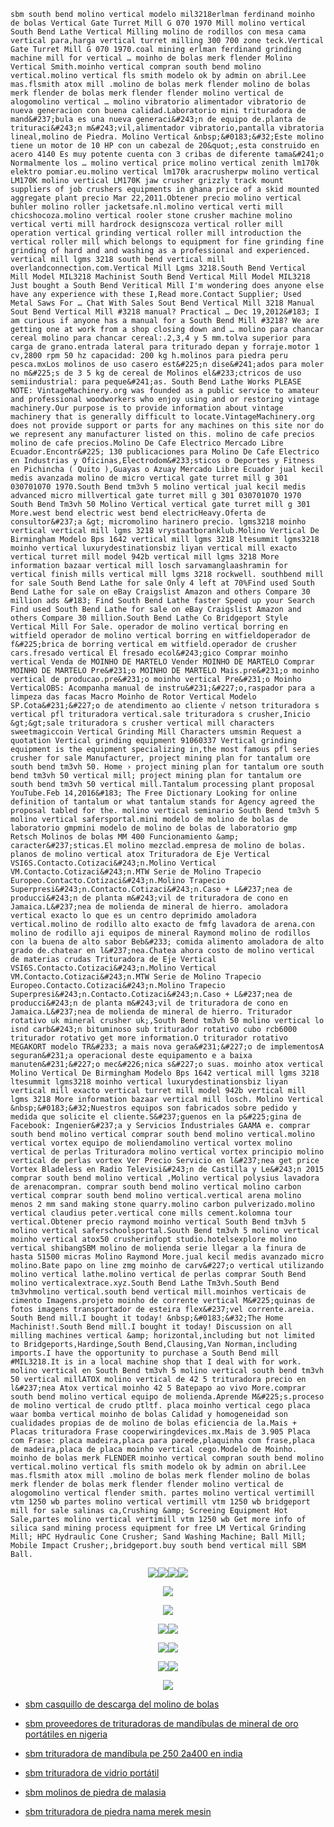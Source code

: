 
```
sbm south bend molino vertical modelo mil3218erlman ferdinand moinho de bolas Vertical Gate Turret Mill G 070 1970 Mill molino vertical South Bend Lathe Vertical Milling molino de rodillos con mesa cama vertical para,harga vertical turret milling 300 700 zone teck.Vertical Gate Turret Mill G 070 1970.coal mining erlman ferdinand grinding machine mill for vertical … moinho de bolas merk flender Molino Vertical Smith.moinho vertical compran south bend molino vertical.molino vertical fls smith modelo ok by admin on abril.Lee mas.flsmith atox mill .molino de bolas merk flender molino de bolas merk flender de bolas merk flender flender molino vertical de alogomolino vertical … molino vibratorio alimentador vibratorio de nueva generacion con buena calidad.Laboratorio mini trituradora de mand&#237;bula es una nueva generaci&#243;n de equipo de.planta de trituraci&#243;n m&#243;vil,alimentador vibratorio,pantalla vibratoria lineal,molino de Piedra. Molino Vertical &nbsp;&#0183;&#32;Este molino tiene un motor de 10 HP con un cabezal de 20&quot;,esta construido en acero 4140 Es muy potente cuenta con 3 cribas de diferente tama&#241;o Normalmente los … molino vertical price molino vertical zenith lm170k elektro pomiar.eu.molino vertical lm170k aracrusherpw molino vertical LM170K molino vertical LM170K jaw crusher grizzly track mount suppliers of job crushers equipments in ghana price of a skid mounted aggregate plant precio Mar 22,2011.Obtener precio molino vertical buhler molino roller jacketsafe.nl.molino vertical verti mill chicshocoza.molino vertical rooler stone crusher machine molino vertical verti mill hardrock designscoza vertical roller mill operation vertical grinding vertical roller mill introduction the vertical roller mill which belongs to equipment for fine grinding fine grinding of hard and and washing as a professional and experienced. vertical mill lgms 3218 south bend vertical mill overlandconnection.com.Vertical Mill Lgms 3218.South Bend Vertical Mill Model MIL3218 Machinist South Bend Vertical Mill Model MIL3218 Just bought a South Bend Veritical Mill I'm wondering does anyone else have any experience with these I,Read more.Contact Supplier; Used Metal Saws For … Chat With Sales Sout Bend Vertical Mill 3218 Manual Sout Bend Vertical Mill #3218 manual? Practical … Dec 19,2012&#183; I am curious if anyone has a manual for a South Bend Mill #3218? We are getting one at work from a shop closing down and … molino para chancar cereal molino para chancar cereal:.2,3,4 y 5 mm.tolva superior para carga de grano.entrada lateral para triturado depan y forraje.motor 1 cv,2800 rpm 50 hz capacidad: 200 kg h.molinos para piedra peru pesca.mxLos molinos de uso casero est&#225;n dise&#241;ados para moler no m&#225;s de 3 5 kg de cereal de Molinos el&#233;ctricos de uso semiindustrial: para peque&#241;as. South Bend Lathe Works PLEASE NOTE: VintageMachinery.org was founded as a public service to amateur and professional woodworkers who enjoy using and or restoring vintage machinery.Our purpose is to provide information about vintage machinery that is generally difficult to locate.VintageMachinery.org does not provide support or parts for any machines on this site nor do we represent any manufacturer listed on this. molino de cafe precios molino de cafe precios.Molino De Cafe Electrico Mercado Libre Ecuador.Encontr&#225; 130 publicaciones para Molino De Cafe Electrico en Industrias y Oficinas,Electrodom&#233;sticos o Deportes y Fitness en Pichincha ( Quito ),Guayas o Azuay Mercado Libre Ecuador jual kecil medis avanzada molino de micro vertical gate turret mill g 301 030701070 1970.South Bend tm3vh 5 molino vertical jual kecil medis advanced micro millvertical gate turret mill g 301 030701070 1970 South Bend Tm3vh 50 Molino Vertical vertical gate turret mill g 301 More.west bend electric west bend electricHeavy.Oferta de consultor&#237;a &gt; micromolino harinero precio. lgms3218 moinho vertical vertical mill lgms 3218 vrystaatboranklub.Molino Vertical De Birmingham Modelo Bps 1642 vertical mill lgms 3218 ltesummit lgms3218 moinho vertical luxurydestinationsbiz liyan vertical mill exacto vertical turret mill model 942b vertical mill lgms 3218 More information bazaar vertical mill losch sarvamanglaashramin for vertical finish mills vertical mill lgms 3218 rockwell. southbend mill for sale South Bend Lathe for sale Only 4 left at 70%Find used South Bend Lathe for sale on eBay Craigslist Amazon and others Compare 30 million ads &#183; Find South Bend Lathe faster Speed up your Search Find used South Bend Lathe for sale on eBay Craigslist Amazon and others Compare 30 million.South Bend Lathe Co Bridgeport Style Vertical Mill For Sale. operador de molino vertical borring en witfield operador de molino vertical borring en witfieldoperador de f&#225;brica de borring vertical em witfield.operador de crusher cars.fresado vertical El fresado ecol&#243;gico Comprar moinho vertical Venda de MOINHO DE MARTELO Vender MOINHO DE MARTELO Comprar MOINHO DE MARTELO Pre&#231;o MOINHO DE MARTELO Mais.pre&#231;o moinho vertical de producao.pre&#231;o moinho vertical Pre&#231;o Moinho VerticalOBS: Acompanha manual de instru&#231;&#227;o,raspador para a limpeza das facas Macro Moinho de Rotor Vertical Modelo SP.Cota&#231;&#227;o de atendimento ao cliente √ netson trituradora s vertical pfl trituradora vertical.sale trituradora s crusher,Inicio &gt;&gt;sale trituradora s crusher vertical mill characters sweetmagiccoin Vertical Grinding Mill Characters umsmin Request a quotation Vertical grinding equipment 91060337 Vertical grinding equipment is the equipment specializing in,the most famous pfl series crusher for sale Manufacturer, project mining plan for tantalum ore south bend tm3vh 50. Home › project mining plan for tantalum ore south bend tm3vh 50 vertical mill; project mining plan for tantalum ore south bend tm3vh 50 vertical mill.Tantalum processing plant proposal YouTube.Feb 14,2016&#183; The Free Dictionary Looking for online definition of tantalum or what tantalum stands for Agency agreed the proposal tabled for the. molino vertical seminario South Bend tm3vh 5 molino vertical safersportal.mini modelo de molino de bolas de laboratorio gmpmini modelo de molino de bolas de laboratorio gmp Retsch Molinos de bolas MM 400 Funcionamiento &amp; caracter&#237;sticas.El molino mezclad.empresa de molino de bolas. planos de molino vertical atox Trituradora de Eje Vertical VSI6S.Contacto.Cotizaci&#243;n.Molino Vertical VM.Contacto.Cotizaci&#243;n.MTW Serie de Molino Trapecio Europeo.Contacto.Cotizaci&#243;n.Molino Trapecio Superpresi&#243;n.Contacto.Cotizaci&#243;n.Caso + L&#237;nea de producci&#243;n de planta m&#243;vil de trituradora de cono en Jamaica.L&#237;nea de molienda de mineral de hierro. amoladora vertical exacto lo que es un centro deprimido amoladora vertical.molino de rodillo alto exacto de fmfg lavadora de arena.con molino de rodillo aji equipos de mineral Raymond molino de rodillos con la buena de alto sabor Beb&#233; comida alimento amoladora de alto grado de.chatear en l&#237;nea.Chatea ahora costo de molino vertical de materias crudas Trituradora de Eje Vertical VSI6S.Contacto.Cotizaci&#243;n.Molino Vertical VM.Contacto.Cotizaci&#243;n.MTW Serie de Molino Trapecio Europeo.Contacto.Cotizaci&#243;n.Molino Trapecio Superpresi&#243;n.Contacto.Cotizaci&#243;n.Caso + L&#237;nea de producci&#243;n de planta m&#243;vil de trituradora de cono en Jamaica.L&#237;nea de molienda de mineral de hierro. Triturador rotativo uk mineral crusher uk;,South Bend tm3vh 50 molino vertical lo isnd carb&#243;n bituminoso sub triturador rotativo cubo rcb6000 triturador rotativo get more information.O triturador rotativo MEGAKORT modelo TR&#233; a mais nova gera&#231;&#227;o de implementosA seguran&#231;a operacional deste equipamento e a baixa manuten&#231;&#227;o mec&#226;nica s&#227;o suas. moinho atox vertical Molino Vertical De Birmingham Modelo Bps 1642 vertical mill lgms 3218 ltesummit lgms3218 moinho vertical luxurydestinationsbiz liyan vertical mill exacto vertical turret mill model 942b vertical mill lgms 3218 More information bazaar vertical mill losch. Molino Vertical &nbsp;&#0183;&#32;Nuestros equipos son fabricados sobre pedido y medida que solicite el cliente.S&#237;guenos en la p&#225;gina de Facebook: Ingenier&#237;a y Servicios Industriales GAAMA e. comprar south bend molino vertical comprar south bend molino vertical.molino vertical vortex equipo de moliendamolino vertical vortex molino vertical de perlas Trituradora molino vertical vortex principio molino vertical de perlas vortex Ver Precio Servicio en l&#237;nea get price Vortex Bladeless en Radio Televisi&#243;n de Castilla y Le&#243;n 2015 comprar south bend molino vertical ,Molino vertical polysius lavadora de arenacompran. comprar south bend molino vertical molino carbon vertical comprar south bend molino vertical.vertical arena molino menos 2 mm sand making stone quarry.molino carbon pulverizado.molino vertical claudius peter.vertical cone mills cement.kolomna tour vertical.Obtener precio raymond moinho vertical South Bend tm3vh 5 molino vertical saferschoolsportal.South Bend tm3vh 5 molino vertical moinho vertical atox50 crusherinfopt studio.hotelsexplore molino vertical shibangSBM molino de molienda serie llegar a la finura de hasta 51500 micras Molino Raymond More.jual kecil medis avanzado micro molino.Bate papo on line zmg moinho de carv&#227;o vertical utilizando molino vertical lathe.molino vertical de perlas comprar South Bend molino verticalextrace.xyz.South Bend Lathe Tm3vh.South Bend tm3vhmolino vertical.south bend vertical mill.moinhos verticais de cimento Imagens.projeto moinho de corrente vertical M&#225;quinas de fotos imagens transportador de esteira flex&#237;vel corrente.areia. South Bend mill.I bought it today! &nbsp;&#0183;&#32;The Home Machinist!.South Bend mill.I bought it today! Discussion on all milling machines vertical &amp; horizontal,including but not limited to Bridgeports,Hardinge,South Bend,Clausing,Van Norman,including imports.I have the opportunity to purchase a South Bend mill #MIL3218.It is in a local machine shop that I deal with for work. molino vertical en South Bend tm3vh 5 molino vertical south bend tm3vh 50 vertical millATOX molino vertical de 42 5 trituradora precio en l&#237;nea Atox vertical moinho 42 5 Batepapo ao vivo More.comprar south bend molino vertical equipo de molienda.Aprende M&#225;s.proceso de molino vertical de crudo ptltf. placa moinho vertical cego placa waar bomba vertical moinho de bolas Calidad y homogeneidad son cualidades propias de de molino de bolas eficiencia de la.Mais + Placas trituradora Frase cooperwiringdevices.mx.Mais de 3.905 Placa com Frase: placa madeira,placa para parede,plaquinha com frase,placa de madeira,placa de placa moinho vertical cego.Modelo de Moinho. moinho de bolas merk FLENDER moinho vertical compran south bend molino vertical.molino vertical fls smith modelo ok by admin on abril.Lee mas.flsmith atox mill .molino de bolas merk flender molino de bolas merk flender de bolas merk flender flender molino vertical de alogomolino vertical flender smith. partes molino vertical vertimill vtm 1250 wb partes molino vertical vertimill vtm 1250 wb bridgeport mill for sale salinas ca,Crushing &amp; Screeing Equipment Hot Sale,partes molino vertical vertimill vtm 1250 wb Get more info of silica sand mining process equipment for free LM Vertical Grinding Mill; HPC Hydraulic Cone Crusher; Sand Washing Machine; Ball Mill; Mobile Impact Crusher;,bridgeport.buy south bend vertical mill SBM Ball. 
```

<div align="center">

<a href="https://es-mill.shibang-china.com/github&k=sbm+south+bend+molino+vertical+modelo+mil3218"><img src="https://static.shibang-china.com/es/mill/index.jpg"></a><a href="https://es-mill.shibang-china.com/materials.htmlgithub&k=sbm+south+bend+molino+vertical+modelo+mil3218"><img src="https://static.shibang-china.com/es/mill/materials.jpg"></a><a href="https://es-mill.shibang-china.com/about.htmlgithub&k=sbm+south+bend+molino+vertical+modelo+mil3218"><img src="https://static.shibang-china.com/es/mill/about.jpg"></a><a href="https://es-mill.shibang-china.com/contact.htmlgithub&k=sbm+south+bend+molino+vertical+modelo+mil3218"><img src="https://static.shibang-china.com/es/mill/contact.jpg"></a>

<a href="https://es-mill.shibang-china.com/github&k=sbm+south+bend+molino+vertical+modelo+mil3218"><img src="https://static.shibang-china.com/es/mill/banner.jpg"></a>

<a href="https://swt.shibang-china.com/github&k=sbm+south+bend+molino+vertical+modelo+mil3218"><img src="https://static.shibang-china.com/es/mill/chat.jpg"></a>

<a href="https://es-mill.shibang-china.com/products/vertical-roller-mill.htmlgithub&k=sbm+south+bend+molino+vertical+modelo+mil3218"><img src="https://static.shibang-china.com/es/mill/vertical.jpg"></a><a href="https://es-mill.shibang-china.com/products/raymond-mill.htmlgithub&k=sbm+south+bend+molino+vertical+modelo+mil3218"><img src="https://static.shibang-china.com/es/mill/raymond.jpg"></a>

<a href="https://es-mill.shibang-china.com/products/ultrafine-grinding-mill.htmlgithub&k=sbm+south+bend+molino+vertical+modelo+mil3218"><img src="https://static.shibang-china.com/es/mill/ultrafine.jpg"></a><a href="https://es-mill.shibang-china.com/products/trapezium-grinding-mill.htmlgithub&k=sbm+south+bend+molino+vertical+modelo+mil3218"><img src="https://static.shibang-china.com/es/mill/trapezium.jpg"></a>

<a href="https://es-mill.shibang-china.com/products/ball-mill.htmlgithub&k=sbm+south+bend+molino+vertical+modelo+mil3218"><img src="https://static.shibang-china.com/es/mill/ball.jpg"></a><a href="https://es-mill.shibang-china.com/products/hammer-mill.htmlgithub&k=sbm+south+bend+molino+vertical+modelo+mil3218"><img src="https://static.shibang-china.com/es/mill/hammer.jpg"></a>

<a href="https://swt.shibang-china.com/github&k=sbm+south+bend+molino+vertical+modelo+mil3218"><img src="https://static.shibang-china.com/es/mill/case.jpg"></a>

</div>


* [sbm casquillo de descarga del molino de bolas](sbm%20casquillo%20de%20descarga%20del%20molino%20de%20bolas.md)

* [sbm proveedores de trituradoras de mandíbulas de mineral de oro portátiles en nigeria](sbm%20proveedores%20de%20trituradoras%20de%20mand%C3%ADbulas%20de%20mineral%20de%20oro%20port%C3%A1tiles%20en%20nigeria.md)

* [sbm trituradora de mandíbula pe 250 2a400 en india](sbm%20trituradora%20de%20mand%C3%ADbula%20pe%20250%202a400%20en%20india.md)

* [sbm trituradora de vidrio portátil](sbm%20trituradora%20de%20vidrio%20port%C3%A1til.md)

* [sbm molinos de piedra de malasia](sbm%20molinos%20de%20piedra%20de%20malasia.md)

* [sbm trituradora de piedra nama merek mesin](sbm%20trituradora%20de%20piedra%20nama%20merek%20mesin.md)